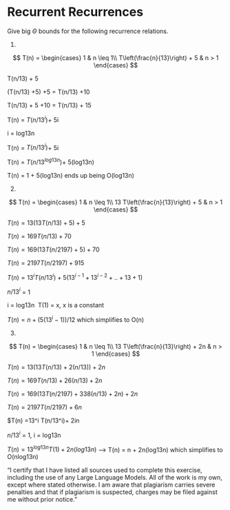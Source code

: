 # Recurrent Recurrences

Give big $\Theta$ bounds for the following recurrence relations.

1.
$$ T(n) =
    \begin{cases}
        1 & n \leq 1\\
        T\left(\frac{n}{13}\right) + 5 & n > 1
    \end{cases}
$$

T(n/13) + 5 

(T(n/13) +5) +5 = T(n/13) +10

T(n/13) + 5 +10 = T(n/13) + 15

T(n) = $T(n/13^i)$+ 5i

i = log13n

T(n) = $T(n/13^i)$+ 5i

T(n) = $T(n/13^{log13n})$+ 5(log13n)

T(n) = 1 + 5(log13n)
ends up being O(log13n)

2.
$$ T(n) =
    \begin{cases}
        1 & n \leq 1\\
        13 T\left(\frac{n}{13}\right) + 5 & n > 1
    \end{cases}
$$

$T(n) = 13(13T (n/13) +5) +5$

$T(n) = 169T(n/13) + 70$

$T(n) = 169(13T(n/2197) +5) +70$

$T(n) = 2197T(n/2197) +915$

$T(n) =13^i T(n/13^i)+ 5(13^{i-1}+ 13^{i-2}+ ..+13 +1)$

$n/13^i$ = 1

i = log13n
​
T(1) = x, x is a constant

$T(n) = n + (5(13^i -1))/12$
 which simplifies to O(n)

3.
$$ T(n) =
    \begin{cases}
        1 & n \leq 1\\
        13 T\left(\frac{n}{13}\right) + 2n & n > 1
    \end{cases}
$$

$T(n) = 13(13T (n/13) +2(n/13)) +2n$

$T(n) = 169T(n/13) + 26(n/13) +2n$

$T(n) = 169(13T(n/2197) + 338(n/13) + 2n) +2n$

$T(n) = 2197T(n/2197) +6n$

$T(n) =13^i T(n/13^i)+ 2in

$n/13^i$ = 1, i = log13n

$T(n) = 13^{log13n}T(1) + 2n(log13n)$ --> T(n) = n + 2n(log13n)  which simplifies to O(nlog13n)

“I certify that I have listed all sources used to complete this exercise, including the use of any Large Language Models. All of the work is my own, except where stated otherwise. I am aware that plagiarism carries severe penalties and that if plagiarism is suspected, charges may be filed against me without prior notice.”
